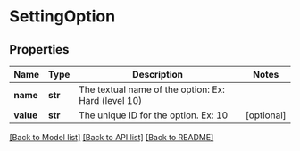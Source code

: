 # SettingOption

## Properties
Name | Type | Description | Notes
------------ | ------------- | ------------- | -------------
**name** | **str** | The textual name of the option: Ex: Hard (level 10) | 
**value** | **str** | The unique ID for the option. Ex: 10 | [optional] 

[[Back to Model list]](../README.md#documentation-for-models) [[Back to API list]](../README.md#documentation-for-api-endpoints) [[Back to README]](../README.md)


